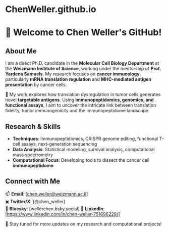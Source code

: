 # ChenWeller.github.io

# 👋 Welcome to Chen Weller's GitHub!

## About Me
I am a direct Ph.D. candidate in the **Molecular Cell Biology Department** at the **Weizmann Institute of Science**, working under the mentorship of **Prof. Yardena Samuels**. My research focuses on **cancer immunology**, particularly **mRNA translation regulation** and **MHC-mediated antigen presentation** by cancer cells.

🔬 My work explores how translation dysregulation in tumor cells generates novel **targetable antigens**. Using **immunopeptidomics, genomics, and functional assays**, I aim to uncover the intricate link between translation fidelity, tumor immunogenicity and the immunopeptidome landscape.

## Research & Skills
- **Techniques**: Immunopeptidomics, CRISPR genome editing, functional T-cell assays, next-generation sequencing
- **Data Analysis**: Statistical modeling, survival analysis, computational mass spectrometry
- **Computational Focus**: Developing tools to dissect the cancer cell **immunopeptidome**

## Connect with Me
📫 **Email**: [chen.weller@weizmann.ac.il]    
✖️ **Twitter/X**: [@chen_weller]  
🦋 **Bluesky**: [wellerchen.bsky.social] 
💼 **LinkedIn**: [https://www.linkedin.com/in/chen-weller-751696228/]  


🚀 Stay tuned for more updates on my research and computational projects!